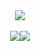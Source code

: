 <div style="display: flex; justify-content: center;">
<img src="http://github-profile-summary-cards.vercel.app/api/cards/profile-details?username=riccbru&theme=monokai" />
</div>

<br>

<div style="display: flex; justify-content: center; align-items: center;">
  <img src="http://github-profile-summary-cards.vercel.app/api/cards/repos-per-language?username=riccbru&theme=github_dark" />
  <img src="http://github-profile-summary-cards.vercel.app/api/cards/stats?username=riccbru&theme=github_dark" />
</div>
